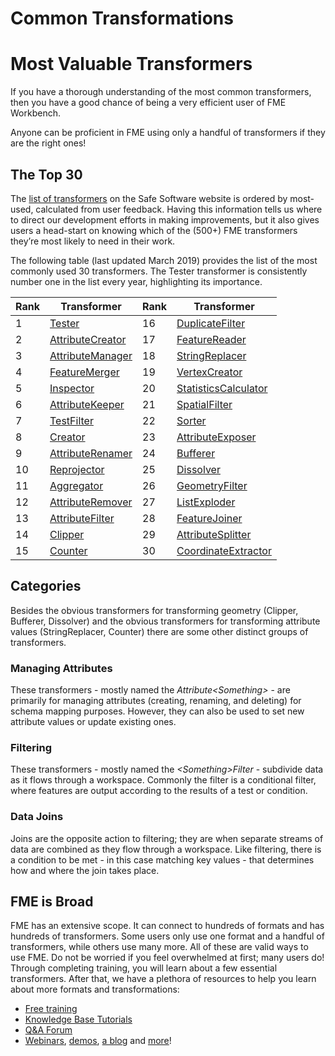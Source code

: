 # Common Transformations

# Most Valuable Transformers

If you have a thorough understanding of the most common transformers, then you have a good chance of being a very efficient user of FME Workbench.

Anyone can be proficient in FME using only a handful of transformers if they are the right ones!

## The Top 30

The [list of transformers](https://www.safe.com/transformers/) on the Safe Software website is ordered by most-used, calculated from user feedback. Having this information tells us where to direct our development efforts in making improvements, but it also gives users a head-start on knowing which of the (500+) FME transformers they’re most likely to need in their work.

The following table (last updated March 2019) provides the list of the most commonly used 30 transformers. The Tester transformer is consistently number one in the list every year, highlighting its importance.

<table id="rank">
   <thead>
      <tr>
         <th>Rank</th>
         <th>Transformer</th>
         <th>Rank</th>
         <th>Transformer</th>
      </tr>
   </thead>
   <tbody>
      <tr>
         <td>1</td>
         <td><a href="https://www.safe.com/transformers/Tester">Tester</a></td>
         <td>16</td>
         <td><a href="https://www.safe.com/transformers/Duplicate-Filter">DuplicateFilter</a></td>
      </tr>
      <tr>
         <td>2</td>
         <td><a href="https://www.safe.com/transformers/Attribute-Creator">AttributeCreator</a></td>
         <td>17</td>
         <td><a href="https://www.safe.com/transformers/Feature-Reader">FeatureReader</a></td>
      </tr>
      <tr>
         <td>3</td>
         <td><a href="https://www.safe.com/transformers/Attribute-Manager">AttributeManager</a></td>
         <td>18</td>
         <td><a href="https://www.safe.com/transformers/String-Replacer">StringReplacer</a></td>
      </tr>
      <tr>
         <td>4</td>
         <td><a href="https://www.safe.com/transformers/Feature-Merger">FeatureMerger</a></td>
         <td>19</td>
         <td><a href="https://www.safe.com/transformers/Vertex-Creator">VertexCreator</a></td>
      </tr>
      <tr>
         <td>5</td>
         <td><a href="https://www.safe.com/transformers/Inspector">Inspector</a></td>
         <td>20</td>
         <td><a href="https://www.safe.com/transformers/Statistics-Calculator">StatisticsCalculator</a></td>
      </tr>
      <tr>
         <td>6</td>
         <td><a href="https://www.safe.com/transformers/Attribute-Keeper">AttributeKeeper</a></td>
         <td>21</td>
         <td><a href="https://www.safe.com/transformers/Spatial-Filter">SpatialFilter</a></td>
      </tr>
      <tr>
         <td>7</td>
         <td><a href="https://www.safe.com/transformers/Test-Filter">TestFilter</a></td>
         <td>22</td>
         <td><a href="https://www.safe.com/transformers/Sorter">Sorter</a></td>
      </tr>
      <tr>
         <td>8</td>
         <td><a href="https://www.safe.com/transformers/Creator">Creator</a></td>
         <td>23</td>
         <td><a href="https://www.safe.com/transformers/Attribute-Exposer">AttributeExposer</a></td>
      </tr>
      <tr>
         <td>9</td>
         <td><a href="https://www.safe.com/transformers/Attribute-Renamer">AttributeRenamer</a></td>
         <td>24</td>
         <td><a href="https://www.safe.com/transformers/Bufferer">Bufferer</a></td>
      </tr>
      <tr>
         <td>10</td>
         <td><a href="https://www.safe.com/transformers/Reprojector">Reprojector</a></td>
         <td>25</td>
         <td><a href="https://www.safe.com/transformers/Dissolver">Dissolver</a></td>
      </tr>
      <tr>
         <td>11</td>
         <td><a href="https://www.safe.com/transformers/Aggregator">Aggregator</a></td>
         <td>26</td>
         <td><a href="https://www.safe.com/transformers/Geometry-Filter">GeometryFilter</a></td>
      </tr>
      <tr>
         <td>12</td>
         <td><a href="https://www.safe.com/transformers/Attribute-Remover">AttributeRemover</a></td>
         <td>27</td>
         <td><a href="https://www.safe.com/transformers/List-Exploder">ListExploder</a></td>
      </tr>
      <tr>
         <td>13</td>
         <td><a href="https://www.safe.com/transformers/Attribute-Filter">AttributeFilter</a></td>
         <td>28</td>
         <td><a href="https://www.safe.com/transformers/Feature-Joiner">FeatureJoiner</a></td>
      </tr>
      <tr>
         <td>14</td>
         <td><a href="https://www.safe.com/transformers/Clipper">Clipper</a></td>
         <td>29</td>
         <td><a href="https://www.safe.com/transformers/Attribute-Splitter">AttributeSplitter</a></td>
      </tr>
      <tr>
         <td>15</td>
         <td><a href="https://www.safe.com/transformers/Counter">Counter</a></td>
         <td>30</td>
         <td><a href="https://www.safe.com/transformers/Coordinate-Extractor">CoordinateExtractor</a></td>
      </tr>
   </tbody>
</table>

## Categories

Besides the obvious transformers for transforming geometry (Clipper, Bufferer, Dissolver) and the obvious transformers for transforming attribute values (StringReplacer, Counter) there are some other distinct groups of transformers.

### Managing Attributes

These transformers - mostly named the *Attribute&lt;Something&gt;* - are primarily for managing attributes (creating, renaming, and deleting) for schema mapping purposes. However, they can also be used to set new attribute values or update existing ones.

### Filtering

These transformers - mostly named the *&lt;Something&gt;Filter* - subdivide data as it flows through a workspace. Commonly the filter is a conditional filter, where features are output according to the results of a test or condition.

### Data Joins

Joins are the opposite action to filtering; they are when separate streams of data are combined as they flow through a workspace. Like filtering, there is a condition to be met - in this case matching key values - that determines how and where the join takes place.

## FME is Broad

FME has an extensive scope. It can connect to hundreds of formats and has hundreds of transformers. Some users only use one format and a handful of transformers, while others use many more. All of these are valid ways to use FME. Do not be worried if you feel overwhelmed at first; many users do! Through completing training, you will learn about a few essential transformers. After that, we have a plethora of resources to help you learn about more formats and transformations:

- [Free training](https://www.safe.com/training)
- [Knowledge Base Tutorials](https://knowledge.safe.com/page/knowledge-base)
- [Q&A Forum](https://knowledge.safe.com/questions/index.html)
- [Webinars](https://www.safe.com/webinars/), [demos](https://playground.fmeserver.com/demos/), [a blog](http://blog.safe.com/) and [more](https://www.safe.com/)!
